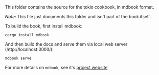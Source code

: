 This folder contains the source for the tokio cookbook, in mdbook format.

*Note*: This file just documents this folder and isn't part of the book itself.

To build the book, first install mdbook:

    cargo install mdbook

And then build the docs and serve them via local web server (http://localhost:3000/):

    mdbook serve

For more details on `mdbook`, see it's [project website](https://github.com/rust-lang-nursery/mdBook)
